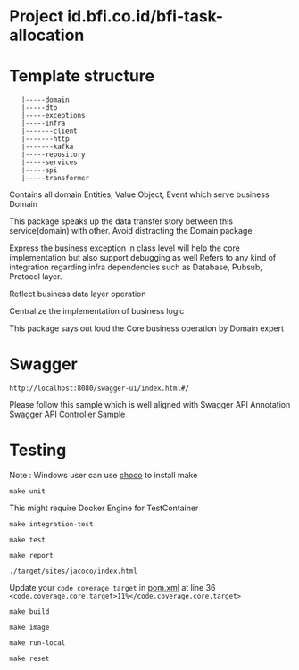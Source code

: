 # Project id.bfi.co.id/bfi-task-allocation
# Template structure
```shell
   |-----domain
   |-----dto
   |-----exceptions
   |-----infra
   |-------client
   |-------http
   |-------kafka
   |-----repository
   |-----services
   |-----spi
   |-----transformer
```

Contains all domain Entities, Value Object, Event which serve business Domain

This package speaks up the data transfer story between this service(domain) with other.
Avoid distracting the Domain package.

Express the business exception in class level will help the core implementation but also support debugging as well
Refers to any kind of integration regarding infra dependencies such as Database, Pubsub, Protocol layer.

Reflect business data layer operation

Centralize the implementation of business logic

This package says out loud the Core business operation by Domain expert


# Swagger
```shell
http://localhost:8080/swagger-ui/index.html#/
```
Please follow this sample which is well aligned with Swagger API Annotation
[Swagger API Controller Sample](https://github.com/springdoc/springdoc-openapi-demos/tree/master/springdoc-openapi-spring-boot-2-webmvc/src/main/java/org/springdoc/demo/app2/api)


# Testing
Note : Windows user can use [choco](https://community.chocolatey.org/packages/make) to install make

```shell
make unit
```
This might require Docker Engine for TestContainer
```shell
make integration-test
```

```shell
make test
```
```shell
make report
```

```shell
./target/sites/jacoco/index.html
```
Update your `code coverage target` in [pom.xml](pom.xml) at line 36 `<code.coverage.core.target>11%</code.coverage.core.target>`
```shell
make build
```

```shell
make image
```

```shell
make run-local
```

```shell
make reset
```